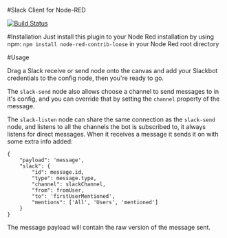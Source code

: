 #Slack Client for Node-RED

[![Build Status](https://travis-ci.org/Stubbs/node-red-loose.svg?branch=master)](https://travis-ci.org/Stubbs/node-red-loose)

#Installation
Just install this plugin to your Node Red installation by using npm: `npm install node-red-contrib-loose` in your Node Red root directory

#Usage

Drag a Slack receive or send node onto the canvas and add your Slackbot credentials to the config node, then you're 
ready to go.

The `slack-send` node also allows choose a channel to send messages to in it's config, and you can override that by setting the `channel` property of the message.

The `slack-listen` node can share the same connection as the `slack-send` node, and listens to all the channels the bot is subscribed to, it always listens for direct messages. When it receives a message it sends it on with some extra info added:

```
{
    "payload": 'message',
    "slack": {
        "id": message.id,
        "type": message.type,
        "channel": slackChannel,
        "from": fromUser,
        "to": 'firstUserMentioned',
        "mentions": ['All', 'Users', 'mentioned']
    }
}
```

The message payload will contain the raw version of the message sent. 
